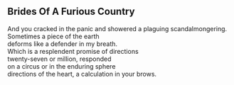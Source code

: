 Brides Of A Furious Country
---------------------------
And you cracked in the panic and showered a plaguing scandalmongering. Sometimes a piece of the earth  
deforms like a defender in my breath.  
Which is a resplendent promise of directions  
twenty-seven or million, responded  
on a circus or in the enduring sphere  
directions of the heart, a calculation in your brows.  
